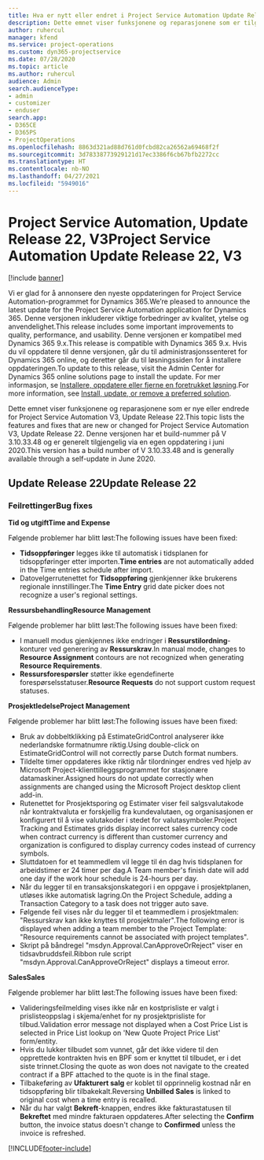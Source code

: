 ```yaml
---
title: Hva er nytt eller endret i Project Service Automation Update Release 22, V3
description: Dette emnet viser funksjonene og reparasjonene som er tilgjengelig i Project Service Automation Update Release 22, V3.
author: ruhercul
manager: kfend
ms.service: project-operations
ms.custom: dyn365-projectservice
ms.date: 07/28/2020
ms.topic: article
ms.author: ruhercul
audience: Admin
search.audienceType:
- admin
- customizer
- enduser
search.app:
- D365CE
- D365PS
- ProjectOperations
ms.openlocfilehash: 8863d321ad88d761d0fcbd82ca26562a69468f2f
ms.sourcegitcommit: 3d78338773929121d17ec3386f6cb67bfb2272cc
ms.translationtype: HT
ms.contentlocale: nb-NO
ms.lasthandoff: 04/27/2021
ms.locfileid: "5949016"
---
```

# <a name="project-service-automation-update-release-22-v3"></a><span data-ttu-id="06b5b-103">Project Service Automation, Update Release 22, V3</span><span class="sxs-lookup"><span data-stu-id="06b5b-103">Project Service Automation Update Release 22, V3</span></span>

[!include [banner](../includes/psa-now-project-operations.md)]

<span data-ttu-id="06b5b-104">Vi er glad for å annonsere den nyeste oppdateringen for Project Service Automation-programmet for Dynamics 365.</span><span class="sxs-lookup"><span data-stu-id="06b5b-104">We’re pleased to announce the latest update for the Project Service Automation application for Dynamics 365.</span></span> <span data-ttu-id="06b5b-105">Denne versjonen inkluderer viktige forbedringer av kvalitet, ytelse og anvendelighet.</span><span class="sxs-lookup"><span data-stu-id="06b5b-105">This release includes some important improvements to quality, performance, and usability.</span></span> <span data-ttu-id="06b5b-106">Denne versjonen er kompatibel med Dynamics 365 9.x.</span><span class="sxs-lookup"><span data-stu-id="06b5b-106">This release is compatible with Dynamics 365 9.x.</span></span> <span data-ttu-id="06b5b-107">Hvis du vil oppdatere til denne versjonen, går du til administrasjonssenteret for Dynamics 365 online, og deretter går du til løsningssiden for å installere oppdateringen.</span><span class="sxs-lookup"><span data-stu-id="06b5b-107">To update to this release, visit the Admin Center for Dynamics 365 online solutions page to install the update.</span></span> <span data-ttu-id="06b5b-108">For mer informasjon, se [Installere, oppdatere eller fjerne en foretrukket løsning](/power-platform/admin/install-remove-preferred-solution).</span><span class="sxs-lookup"><span data-stu-id="06b5b-108">For more information, see [Install, update, or remove a preferred solution](/power-platform/admin/install-remove-preferred-solution).</span></span>

<span data-ttu-id="06b5b-109">Dette emnet viser funksjonene og reparasjonene som er nye eller endrede for Project Service Automation V3, Update Release 22.</span><span class="sxs-lookup"><span data-stu-id="06b5b-109">This topic lists the features and fixes that are new or changed for Project Service Automation V3, Update Release 22.</span></span> <span data-ttu-id="06b5b-110">Denne versjonen har et build-nummer på V 3.10.33.48 og er generelt tilgjengelig via en egen oppdatering i juni 2020.</span><span class="sxs-lookup"><span data-stu-id="06b5b-110">This version has a build number of V 3.10.33.48 and is generally available through a self-update in June 2020.</span></span>

## <a name="update-release-22"></a><span data-ttu-id="06b5b-111">Update Release 22</span><span class="sxs-lookup"><span data-stu-id="06b5b-111">Update Release 22</span></span>

### <a name="bug-fixes"></a><span data-ttu-id="06b5b-112">Feilrettinger</span><span class="sxs-lookup"><span data-stu-id="06b5b-112">Bug fixes</span></span>



<span data-ttu-id="06b5b-113">**Tid og utgift**</span><span class="sxs-lookup"><span data-stu-id="06b5b-113">**Time and Expense**</span></span>

<span data-ttu-id="06b5b-114">Følgende problemer har blitt løst:</span><span class="sxs-lookup"><span data-stu-id="06b5b-114">The following issues have been fixed:</span></span>

- <span data-ttu-id="06b5b-115">**Tidsoppføringer** legges ikke til automatisk i tidsplanen for tidsoppføringer etter importen.</span><span class="sxs-lookup"><span data-stu-id="06b5b-115">**Time entries** are not automatically added in the Time entries schedule after import.</span></span>
- <span data-ttu-id="06b5b-116">Datovelgerrutenettet for **Tidsoppføring** gjenkjenner ikke brukerens regionale innstillinger.</span><span class="sxs-lookup"><span data-stu-id="06b5b-116">The **Time Entry** grid date picker does not recognize a user's regional settings.</span></span>

<span data-ttu-id="06b5b-117">**Ressursbehandling**</span><span class="sxs-lookup"><span data-stu-id="06b5b-117">**Resource Management**</span></span>

<span data-ttu-id="06b5b-118">Følgende problemer har blitt løst:</span><span class="sxs-lookup"><span data-stu-id="06b5b-118">The following issues have been fixed:</span></span>

- <span data-ttu-id="06b5b-119">I manuell modus gjenkjennes ikke endringer i **Ressurstilordning**-konturer ved generering av **Ressurskrav**.</span><span class="sxs-lookup"><span data-stu-id="06b5b-119">In manual mode, changes to **Resource Assignment** contours are not recognized when generating **Resource Requirements**.</span></span>
- <span data-ttu-id="06b5b-120">**Ressursforespørsler** støtter ikke egendefinerte forespørselsstatuser.</span><span class="sxs-lookup"><span data-stu-id="06b5b-120">**Resource Requests** do not support custom request statuses.</span></span>

<span data-ttu-id="06b5b-121">**Prosjektledelse**</span><span class="sxs-lookup"><span data-stu-id="06b5b-121">**Project Management**</span></span>

<span data-ttu-id="06b5b-122">Følgende problemer har blitt løst:</span><span class="sxs-lookup"><span data-stu-id="06b5b-122">The following issues have been fixed:</span></span>

- <span data-ttu-id="06b5b-123">Bruk av dobbeltklikking på EstimateGridControl analyserer ikke nederlandske formatnumre riktig.</span><span class="sxs-lookup"><span data-stu-id="06b5b-123">Using double-click on EstimateGridControl will not correctly parse Dutch format numbers.</span></span>
- <span data-ttu-id="06b5b-124">Tildelte timer oppdateres ikke riktig når tilordninger endres ved hjelp av Microsoft Project-klienttilleggsprogrammet for stasjonære datamaskiner.</span><span class="sxs-lookup"><span data-stu-id="06b5b-124">Assigned hours do not update correctly when assignments are changed using the Microsoft Project desktop client add-in.</span></span>
- <span data-ttu-id="06b5b-125">Rutenettet for Prosjektsporing og Estimater viser feil salgsvalutakode når kontraktvaluta er forskjellig fra kundevalutaen, og organisasjonen er konfigurert til å vise valutakoder i stedet for valutasymboler.</span><span class="sxs-lookup"><span data-stu-id="06b5b-125">Project Tracking and Estimates grids display incorrect sales currency code when contract currency is different than customer currency and organization is configured to display currency codes instead of currency symbols.</span></span>
- <span data-ttu-id="06b5b-126">Sluttdatoen for et teammedlem vil legge til én dag hvis tidsplanen for arbeidstimer er 24 timer per dag.</span><span class="sxs-lookup"><span data-stu-id="06b5b-126">A Team member's finish date will add one day if the work hour schedule is 24-hours per day.</span></span>
- <span data-ttu-id="06b5b-127">Når du legger til en transaksjonskategori i en oppgave i prosjektplanen, utløses ikke automatisk lagring.</span><span class="sxs-lookup"><span data-stu-id="06b5b-127">On the Project Schedule, adding a Transaction Category to a task does not trigger auto save.</span></span>
- <span data-ttu-id="06b5b-128">Følgende feil vises når du legger til et teammedlem i prosjektmalen: "Ressurskrav kan ikke knyttes til prosjektmaler".</span><span class="sxs-lookup"><span data-stu-id="06b5b-128">The following error is displayed when adding a team member to the Project Template: "Resource requirements cannot be associated with project templates".</span></span> 
- <span data-ttu-id="06b5b-129">Skript på båndregel "msdyn.Approval.CanApproveOrReject" viser en tidsavbruddsfeil.</span><span class="sxs-lookup"><span data-stu-id="06b5b-129">Ribbon rule script "msdyn.Approval.CanApproveOrReject" displays a timeout error.</span></span>

<span data-ttu-id="06b5b-130">**Sales**</span><span class="sxs-lookup"><span data-stu-id="06b5b-130">**Sales**</span></span>

<span data-ttu-id="06b5b-131">Følgende problemer har blitt løst:</span><span class="sxs-lookup"><span data-stu-id="06b5b-131">The following issues have been fixed:</span></span>

- <span data-ttu-id="06b5b-132">Valideringsfeilmelding vises ikke når en kostprisliste er valgt i prislisteoppslag i skjema/enhet for ny prosjektprisliste for tilbud.</span><span class="sxs-lookup"><span data-stu-id="06b5b-132">Validation error message not displayed when a Cost Price List is selected in Price List lookup on 'New Quote Project Price List' form/entity.</span></span>
- <span data-ttu-id="06b5b-133">Hvis du lukker tilbudet som vunnet, går det ikke videre til den opprettede kontrakten hvis en BPF som er knyttet til tilbudet, er i det siste trinnet.</span><span class="sxs-lookup"><span data-stu-id="06b5b-133">Closing the quote as won does not navigate to the created contract if a BPF attached to the quote is in the final stage.</span></span>
- <span data-ttu-id="06b5b-134">Tilbakeføring av **Ufakturert salg** er koblet til opprinnelig kostnad når en tidsoppføring blir tilbakekalt.</span><span class="sxs-lookup"><span data-stu-id="06b5b-134">Reversing **Unbilled Sales** is linked to original cost when a time entry is recalled.</span></span>
- <span data-ttu-id="06b5b-135">Når du har valgt **Bekreft**-knappen, endres ikke fakturastatusen til **Bekreftet** med mindre fakturaen oppdateres.</span><span class="sxs-lookup"><span data-stu-id="06b5b-135">After selecting the **Confirm** button, the invoice status doesn't change to **Confirmed** unless the invoice is refreshed.</span></span>


[!INCLUDE[footer-include](../includes/footer-banner.md)]